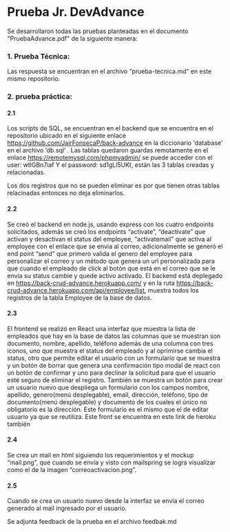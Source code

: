 # Prueba Jr. DevAdvance

Se desarrollaron todas las pruebas planteadas en el documento "PruebaAdvance.pdf" de la siguiente manera:

### 1. Prueba Técnica:

Las respuesta se encuentran en el archivo “prueba-tecnica.md” en este mismo repositorio.

### 2. prueba práctica:

#### 2.1

Los scripts de SQL, se encuentran en el backend que se encuentra en el repositorio ubicado en el siguiente enlace https://github.com/JairFonsecaP/back-advance en la diccionario 'database’ en el archivo ‘db.sql’ .
Las tablas quedaron guardas remotamente en el enlace https://remotemysql.com/phpmyadmin/ se puede acceder con el user: wtlGBn7iaf
Y el password: sd1gLl5UKt, están las 3 tablas creadas y relacionadas.

Los dos registros que no se pueden eliminar es por que tienen otras tablas relacinadas entonces no deja eliminarlos.

#### 2.2

Se creó el backend en node.js, usando express con los cuatro endpoints solicitados, además se creó los endpoints “activate”, “deactivate” que activan y desactivan el status del employee, “activatemail” que activa al employee con el enlace que se envia al correo, adicionalmente se generó el end point “send” que primero valida el genero del employee para personalizar el correo y un método que genera un url personalizada para que cuando el empleado de click al botón que está en el correo que se le envía su status cambie y quede activo activado.
El backend está deplegado en https://back-crud-advance.herokuapp.com/ y en la ruta https://back-crud-advance.herokuapp.com/api/employee/list, muestra todos los registros de la tabla Employee de la base de datos.

#### 2.3

El frontend se realizó en React una interfaz que muestra la lista de empleados que hay en la base de datos las columnas que se muestran son documento, nombre, apellido, teléfono además de una columna con tres iconos, uno que muestra el status del empleado y al oprimirse cambia el status, otro que permite editar el usuario con un formulario que se muestra y un botón de borrar que genera una confirmación tipo modal de react con un botón de confirmar y uno para declinar la solicitud para que el usuario esté seguro de eliminar el registro. También se muestra un botón para crear un usuario nuevo que despliega un formulario con los campos nombre, apellido, genero(menú desplegable), email, dirección, teléfono, tipo de documento(menú desplegable) y documento de los cuales el único no obligatorio es la dirección. Este formulario es el mismo que el de editar usuario ya que se reutiliza.
Este front se encuentra en este link de heroku también

#### 2.4

Se crea un mail en html siguiendo los requerimientos y el mockup “mail.png”, que cuando se envía y visto con mailspring se logra visualizar como el de la imagen “correoactivacion.png”.

#### 2.5

Cuando se crea un usuario nuevo desde la interfaz se envía el correo generado al mail ingresado por el usuario.

Se adjunta feedback de la prueba en el archivo feedbak.md
